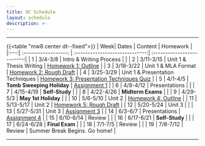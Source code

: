 ```yaml
---
title: 9C Schedule
layout: schedule
description: >-
---
```


---
{{<table "mw8 center dt--fixed">}}
| Week|          Dates          |                 Content                    |             Homework       |             
|:---:|    :------------------: |             :-----------------------------:| :-------------------------:|
|  1  |  3/4-3/8                | Intro & Writing Process                    |                            |
|  2  |  3/11-3/15              | Unit 1 & Thesis Writing                    | [Homework 1: Outline](sks/spring2024/9C-english/homework1/)        |
|  3  |  3/18-3/22              | Unit 1 & MLA Format                        | [Homework 2: Rough Draft](sks/spring2024/9C-english/homework2/)    |
|  4  |  3/25-3/29              | Unit 1 & Presentation Techniques           | [Homework 3: Presentation Techniques Quiz](https://forms.office.com/Pages/ResponsePage.aspx?id=u5ghSHuuJUuLem1_Mvqgg6HvWFsYWI1ElVJUNg5Ze9ZUNTlaSjlEWkpKUklGSVZTSEFGNzJCS1pJRy4u)                 |
|  5  |  4/1-4/5                | **Tomb Sweeping Holiday**                  | [Assignment 1](sks/spring2024/9C-english/assignment1/)   |
|  6  |  4/8-4/12               | Presentations                              |    |
|  7  |  4/15-4/19              | **Self-Study**                             |                            |
|  8  |  4/22-4/26              | **Midterm Exams**                          |                            |
|  9  |  4/29-5/3               | **May 1st Holiday**                        |                            |
| 10  |  5/6-5/10               | Unit 2                                     | [Homework 4: Outline](sks/spring2024/9C-english/homework4/)        |
| 11  |  5/13-5/17              | Unit 2                                     | [Homework 5: Rough Draft](sks/spring2024/9C-english/homework5/)    |
| 12  |  5/20-5/24              | Unit 3                                     |                            |
| 13  |  5/27-5/31              | Unit 3                                     | [Assignment 3](sks/spring2024/9C-english/assignment3)    |
| 14  |  6/3-6/7                | Presentations                              | [Assignment 4](sks/spring2024/9C-english/assignment4)    |
| 15  |  6/10-6/14              | Review                                     |                            |
| 16  |  6/17-6/21              | **Self-Study**                             |                            |
| 17  |  6/24-6/28              | **Final Exam**                             |                            |
| 18  |  7/1-7/5                | Review                                     |                            |
| 19  |  7/8-7/12               | Review                                     | Summer Break Begins. Go home!         |

---